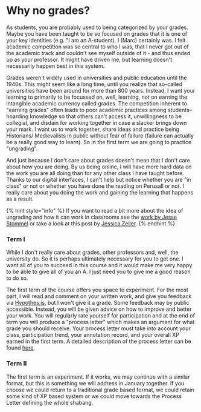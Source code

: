 # Why no grades?

As students, you are probably used to being categorized by your grades. Maybe you have been taught to be so focused on grades that it is one of your key identities (e.g. "I am an A-student). I (Marc) certainly was. I felt academic competition was so central to who I was, that I never got out of the academic track and couldn't see myself outside of it - and thus ended up as your professor. It might have driven me, but learning doesn't necessarily happen best in this system.&#x20;

Grades weren't widely used in universities and public education until the 1940s. This might seem like a long time, until you realize that so-called universities have been around for more than 800 years. Instead, I want your learning to primarily to be focussed on, well, learning, not on earning the intangible academic currency called grades. The competition inherent to "earning grades" often leads to poor academic practices among students– hoarding knowledge so that others can't access it, unwillingness to be collegial, and disdain for working together in case a slacker brings down your mark. I want us to work together, share ideas and practice being Historians/ Medievalists in public without fear of failure (failure can actually be a really good way to learn). So in the first term we are going to practice "ungrading".

And just because I don't care about grades doesn't mean that I don't care about how you are doing. By us being online, I will have more hard data on the work you are all doing than for any other class I have taught before. Thanks to our digital interfaces, I can't help but notice whether you are "in class" or not or whether you have done the reading on Perusall or not. I really care about you doing the work and gaining the learning that happens as a result.&#x20;

{% hint style="info" %}
If you want to read a bit more about the idea of ungrading and how it can work in classrooms see the [work by Jesse Stommel](https://www.jessestommel.com/how-to-ungrade/) or take a look at this post by [Jessica Zeller](https://www.jessicazeller.net/blog/pedagogy-for-end-times).&#x20;
{% endhint %}

### Term I&#x20;

While I don't really care about grades, other professors and, well, the university do. So it is perhaps ultimately necessary for you to get one. I want all of you to succeed in this course and it would make me very happy to be able to give all of you an A.  I just need you to give me a good reason to do so. &#x20;

The first term of the course offers you space to experiment. For the most part, I will read and comment on your written work, and give you feedback via [Hypothes.is](../../digital-tools/hypothes.is.md), but I won't give it a grade. Some feedback may by public accessible. Instead, you will be given advice on how to improve and better your work. You will regularly rate yourself for participation and at the end of term you will produce a "process letter" which makes an argument for what grade you should receive. Your process letter must take into account your class, participation trend, your annotation record, and your overall XP earned in the first term. A detailed description of the process letter can be found [here](../coursework/process-letters.md).&#x20;

### Term II&#x20;

The first term is an experiment. If it works, we may continue with a similar format, but this is something we will address in January together. If you choose we could return to a traditional grade based format, we could retain some kind of XP based system or we could move towards the Process Letter defining the whole shabang.&#x20;
